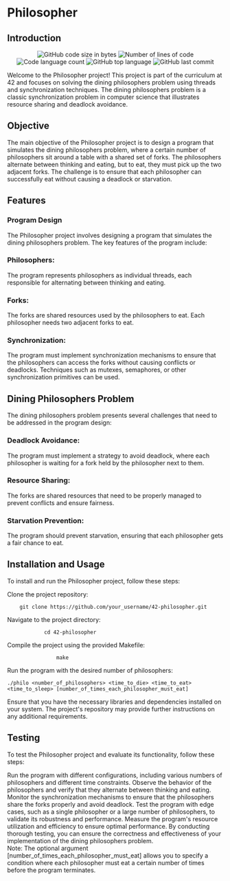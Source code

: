 <h1>Philosopher</h1>
<h2>Introduction</h2>
<p align="center">
	<img alt="GitHub code size in bytes" src="https://img.shields.io/github/languages/code-size/simon-zerisenay/42_Philosophers?color=lightblue" />
	<img alt="Number of lines of code" src="https://img.shields.io/tokei/lines/github/simon-zerisenay/42_Philosophers?color=critical" />
	<img alt="Code language count" src="https://img.shields.io/github/languages/count/simon-zerisenay/42_Philosophers?color=yellow" />
	<img alt="GitHub top language" src="https://img.shields.io/github/languages/top/simon-zerisenay/42_Philosophers?color=blue" />
	<img alt="GitHub last commit" src="https://img.shields.io/github/last-commit/simon-zerisenay/42_Philosophers?color=green" />
</p>
Welcome to the Philosopher project! This project is part of the curriculum at 42 and focuses on solving the dining philosophers problem using threads and synchronization techniques. The dining philosophers problem is a classic synchronization problem in computer science that illustrates resource sharing and deadlock avoidance.

<h2>Objective</h2>
The main objective of the Philosopher project is to design a program that simulates the dining philosophers problem, where a certain number of philosophers sit around a table with a shared set of forks. The philosophers alternate between thinking and eating, but to eat, they must pick up the two adjacent forks. The challenge is to ensure that each philosopher can successfully eat without causing a deadlock or starvation.

<h2>Features</h2>
<h3>Program Design</h3>
The Philosopher project involves designing a program that simulates the dining philosophers problem. The key features of the program include:

<h3>Philosophers:</h3> 
The program represents philosophers as individual threads, each responsible for alternating between thinking and eating.
<h3>Forks:</h3> 
The forks are shared resources used by the philosophers to eat. Each philosopher needs two adjacent forks to eat.
<h3>Synchronization:</h3> 
The program must implement synchronization mechanisms to ensure that the philosophers can access the forks without causing conflicts or deadlocks. Techniques such as mutexes, semaphores, or other synchronization primitives can be used.
<h2> Dining Philosophers Problem</h2>
The dining philosophers problem presents several challenges that need to be addressed in the program design:

<h3>Deadlock Avoidance:</h3>
The program must implement a strategy to avoid deadlock, where each philosopher is waiting for a fork held by the philosopher next to them.
<h3>Resource Sharing:</h3>
The forks are shared resources that need to be properly managed to prevent conflicts and ensure fairness.
<h3>Starvation Prevention:</h3>
The program should prevent starvation, ensuring that each philosopher gets a fair chance to eat.
<h2>Installation and Usage</h2>
To install and run the Philosopher project, follow these steps:

Clone the project repository: 

		git clone https://github.com/your_username/42-philosopher.git
Navigate to the project directory: 
				
				cd 42-philosopher
Compile the project using the provided Makefile: 

				    make
Run the program with the desired number of philosophers: 

	./philo <number_of_philosophers> <time_to_die> <time_to_eat> <time_to_sleep> [number_of_times_each_philosopher_must_eat]
Ensure that you have the necessary libraries and dependencies installed on your system. The project's repository may provide further instructions on any additional requirements.

<h2>Testing</h2>
To test the Philosopher project and evaluate its functionality, follow these steps:

Run the program with different configurations, including various numbers of philosophers and different time constraints.
Observe the behavior of the philosophers and verify that they alternate between thinking and eating.
Monitor the synchronization mechanisms to ensure that the philosophers share the forks properly and avoid deadlock.
Test the program with edge cases, such as a single philosopher or a large number of philosophers, to validate its robustness and performance.
Measure the program's resource utilization and efficiency to ensure optimal performance.
By conducting thorough testing, you can ensure the correctness and effectiveness of your implementation of the dining philosophers problem.
<br/>
Note: The optional argument [number_of_times_each_philosopher_must_eat] allows you to specify a condition where each philosopher must eat a certain number of times before the program terminates.
